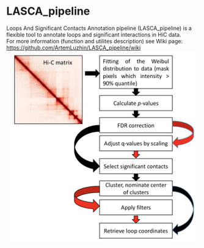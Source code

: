 # LASCA_pipeline
Loops And Significant Contacts Annotation pipeline (LASCA_pipeline) is a flexible tool to annotate loops and significant interactions in HiC data.<br>
For more information (function and utilites description) see Wiki page: https://github.com/ArtemLuzhin/LASCA_pipeline/wiki
![Description](https://github.com/ArtemLuzhin/LASCA_pipeline/blob/main/im.png)
